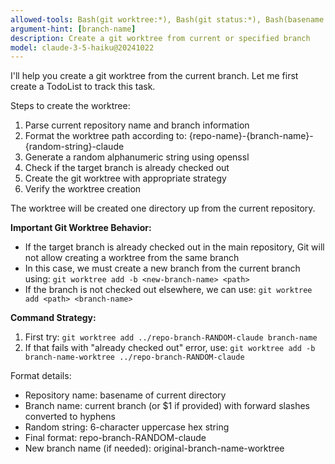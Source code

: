 ```yaml
---
allowed-tools: Bash(git worktree:*), Bash(git status:*), Bash(basename:*), Bash(openssl:*), Bash(echo:*), Bash(git rev-parse:*), Bash(git branch:*), Bash(ls:*), Bash(pwd:*), Bash(tr:*), Bash(cd:*), TodoWrite
argument-hint: [branch-name]
description: Create a git worktree from current or specified branch
model: claude-3-5-haiku@20241022 
---
```


I'll help you create a git worktree from the current branch. Let me first create
a TodoList to track this task.

Steps to create the worktree:
1. Parse current repository name and branch information
2. Format the worktree path according to: {repo-name}-{branch-name}-{random-string}-claude
3. Generate a random alphanumeric string using openssl
4. Check if the target branch is already checked out
5. Create the git worktree with appropriate strategy
6. Verify the worktree creation

The worktree will be created one directory up from the current repository.

**Important Git Worktree Behavior:**
- If the target branch is already checked out in the main repository, Git will
not allow creating a worktree from the same branch
- In this case, we must create a new branch from the current branch using: `git
worktree add -b <new-branch-name> <path>`
- If the branch is not checked out elsewhere, we can use: `git worktree add
<path> <branch-name>`

**Command Strategy:**
1. First try: `git worktree add ../repo-branch-RANDOM-claude branch-name`
2. If that fails with "already checked out" error, use: `git worktree add -b branch-name-worktree ../repo-branch-RANDOM-claude`

Format details:
- Repository name: basename of current directory
- Branch name: current branch (or $1 if provided) with forward slashes converted to hyphens
- Random string: 6-character uppercase hex string
- Final format: repo-branch-RANDOM-claude
- New branch name (if needed): original-branch-name-worktree
